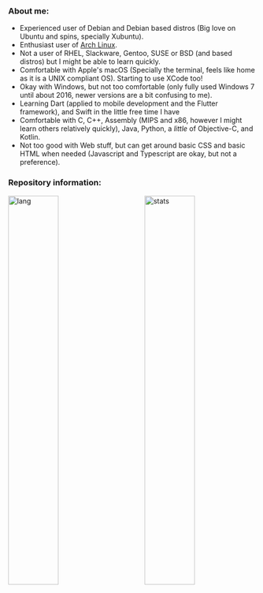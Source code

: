 ### About me:
  - Experienced user of Debian and Debian based distros (Big love on Ubuntu and spins, specially Xubuntu).
  - Enthusiast user of [Arch Linux](https://github.com/nunopenim/nunopenim/blob/main/GUIDE_ArchLinuxInstallation.md).
  - Not a user of RHEL, Slackware, Gentoo, SUSE or BSD (and based distros) but I might be able to learn quickly.
  - Comfortable with Apple's macOS (Specially the terminal, feels like home as it is a UNIX compliant OS). Starting to use XCode too!
  - Okay with Windows, but not too comfortable (only fully used Windows 7 until about 2016, newer versions are a bit confusing to me).
  - Learning Dart (applied to mobile development and the Flutter framework), and Swift in the little free time I have
  - Comfortable with C, C++, Assembly (MIPS and x86, however I might learn others relatively quickly), Java, Python, a *little* of Objective-C, and Kotlin.
  - Not too good with Web stuff, but can get around basic CSS and basic HTML when needed (Javascript and Typescript are okay, but not a preference).

### Repository information:
<p>
  <img width="45%" align="left" alt="lang" src="https://github-readme-stats.vercel.app/api/top-langs/?username=nunopenim&layout=compact&hide_border=true&langs_count=16&theme=dark&custom_title=Languages" />
  <img width="45%" align="right" alt="stats" src="https://github-readme-stats.vercel.app/api?username=nunopenim&show_icons=true&hide_border=true&count_private=true&theme=dark&custom_title=Statistics">
</p>
